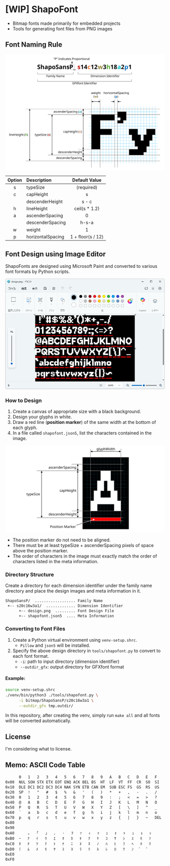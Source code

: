 # [WIP] ShapoFont

- Bitmap fonts made primarily for embedded projects
- Tools for generating font files from PNG images

## Font Naming Rule

![](./img/dimensions.svg)

|Option|Description|Default Value|
|:--:|:--|:--:|
|s|typeSize|(required)|
|c|capHeight|s|
||descenderHeight|s - c|
|h|lineHeight|ceil(s \* 1.2)|
|a|ascenderSpacing|0|
||descenderSpacing|h-s-a|
|w|weight|1|
|p|horizontalSpacing|1 + floor(s / 12)|

## Font Design using Image Editor

ShapoFonts are designed using Microsoft Paint and converted to various font formats by Python scripts.

![](./img/designing_with_mspaint.png)

### How to Design

1. Create a canvas of appropriate size with a black background.
2. Design your glyphs in white.
3. Draw a red line (**position marker**) of the same width at the bottom of each glyph.
4. In a file called `shapofont.json5`, list the characters contained in the image.

![](./img/how_to_design.svg)

- The position marker do not need to be aligned.
- There must be at least typeSize + ascenderSpacing pixels of space above the position marker.
- The order of characters in the image must exactly match the order of characters listed in the meta information.

### Directory Structure

Create a directory for each dimension identifier under the family name directory and place the design images and meta information in it.

```
ShapoSansP/  .................. Family Name
 +-- s20c16w3a1/  ............. Dimension Identifier
      +-- design.png  ......... Font Design File
      +-- shapofont.json5  .... Meta Information
```

### Converting to Font Files

1. Create a Python virtual environment using `venv-setup.shrc`.
      - `Pillow` and `json5` will be installed.
2. Specify the above design directory in `tools/shapofont.py` to convert to each font format.
      - `-i`: path to input directory (dimension identifier)
      - `--outdir_gfx`: output directory for GFXfont format

#### Example:

```bash
source venv-setup.shrc
./venv/bin/python3 ./tools/shapofont.py \
      -i bitmap/ShapoSansP/s20c16w3a1 \
      --outdir_gfx tmp.outdir/
```

In this repository, after creating the venv, simply run `make all` and all fonts will be converted automatically.

## License

I'm considering what to license.

## Memo: ASCII Code Table

```
      0   1   2   3   4   5   6   7   8   9   A   B   C   D   E   F
0x00  NUL SOH STX ETX EOT ENQ ACK BEL BS  HT  LF  VT  FF  CR  SO  SI
0x10  DLE DC1 DC2 DC3 DC4 NAK SYN ETB CAN EM  SUB ESC FS  GS  RS  US
0x20  SP  !   "   #   $   %   &   '   (   )   *   +   ,   -   .   /
0x30  0   1   2   3   4   5   6   7   8   9   :   ;   <   =   >   ?
0x40  @   A   B   C   D   E   F   G   H   I   J   K   L   M   N   O
0x50  P   Q   R   S   T   U   V   W   X   Y   Z   [   \   ]   ^   _
0x60  `   a   b   c   d   e   f   g   h   i   j   k   l   m   n   o
0x70  p   q   r   s   t   u   v   w   x   y   z   {   |   }   ~   DEL
0x80
0x90
0xA0      ｡   ｢   ｣   ､   ･   ｦ   ｧ   ｨ   ｩ   ｪ   ｫ   ｬ   ｭ   ｮ   ｯ
0xB0  ｰ   ｱ   ｲ   ｳ   ｴ   ｵ   ｶ   ｷ   ｸ   ｹ   ｺ   ｻ   ｼ   ｽ   ｾ   ｿ
0xC0  ﾀ   ﾁ   ﾂ   ﾃ   ﾄ   ﾅ   ﾆ   ﾇ   ﾈ   ﾉ   ﾊ   ﾋ   ﾌ   ﾍ   ﾎ   ﾏ
0xD0  ﾐ   ﾑ   ﾒ   ﾓ   ﾔ   ﾕ   ﾖ   ﾗ   ﾘ   ﾙ   ﾚ   ﾛ   ﾜ   ﾝ   ﾞ   ﾟ
0xE0
0xF0
```

